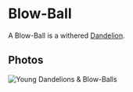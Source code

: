 # Blow-Ball

A Blow-Ball is a withered [Dandelion](260030004.md).

## Photos

![Young Dandelions & Blow-Balls](400000044.jpg)